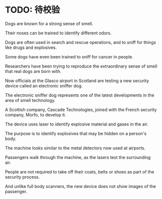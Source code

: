 # TODO: 待校验

Dogs are known for a strong sense of smell.

Their noses can be trained to identify different odors.

Dogs are often used in search and rescue operations, and to sniff for things like drugs and explosives.

Some dogs have even been trained to sniff for cancer in people.

Researchers have been trying to reproduce the extraordinary sense of smell that real dogs are born with.

Now officials at the Glasco airport in Scotland are testing a new security device called an electronic sniffer dog.

The electronic sniffer dog represents one of the latest developments in the area of smell technology.

A Scottish company, Cascade Technologies, joined with the French security company, Morfo, to develop it.

The device uses laser to identify explosive material and gases in the air.

The purpose is to identify explosives that may be hidden on a person's body.

The machine looks similar to the metal detectors now used at airports.

Passengers walk through the machine, as the lasers test the surrounding air.

People are not required to take off their coats, belts or shoes as part of the security process.

And unlike full body scanners, the new device does not show images of the passenger.
